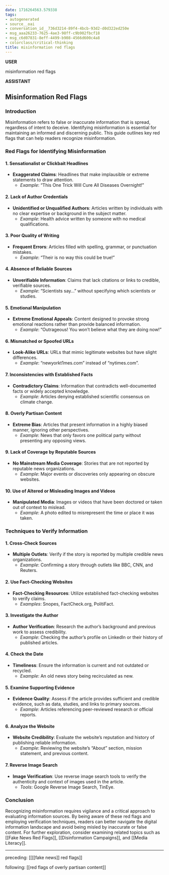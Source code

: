 ```yaml
---
date: 1716264563.579338
tags:
- autogenerated
- source__oai
- conversation_id__736d3214-89f4-4bcb-93d2-d0d322ed250e
- msg_aaa26233-7625-4ae3-98ff-c9b902fbcf18
- msg_c6d07831-8eff-4499-b908-4566d600c4a8
- colorclass/critical-thinking
title: misinformation red flags
---
```


**USER**

misinformation red flags


**ASSISTANT**

## Misinformation Red Flags

### Introduction
Misinformation refers to false or inaccurate information that is spread, regardless of intent to deceive. Identifying misinformation is essential for maintaining an informed and discerning public. This guide outlines key red flags that can help readers recognize misinformation.

### Red Flags for Identifying Misinformation

#### 1. Sensationalist or Clickbait Headlines
- **Exaggerated Claims**: Headlines that make implausible or extreme statements to draw attention.
  - *Example*: “This One Trick Will Cure All Diseases Overnight!”

#### 2. Lack of Author Credentials
- **Unidentified or Unqualified Authors**: Articles written by individuals with no clear expertise or background in the subject matter.
  - *Example*: Health advice written by someone with no medical qualifications.

#### 3. Poor Quality of Writing
- **Frequent Errors**: Articles filled with spelling, grammar, or punctuation mistakes.
  - *Example*: “Their is no way this could be true!”

#### 4. Absence of Reliable Sources
- **Unverifiable Information**: Claims that lack citations or links to credible, verifiable sources.
  - *Example*: “Scientists say…” without specifying which scientists or studies.

#### 5. Emotional Manipulation
- **Extreme Emotional Appeals**: Content designed to provoke strong emotional reactions rather than provide balanced information.
  - *Example*: “Outrageous! You won’t believe what they are doing now!”

#### 6. Mismatched or Spoofed URLs
- **Look-Alike URLs**: URLs that mimic legitimate websites but have slight differences.
  - *Example*: “newyorkt1mes.com” instead of “nytimes.com”.

#### 7. Inconsistencies with Established Facts
- **Contradictory Claims**: Information that contradicts well-documented facts or widely accepted knowledge.
  - *Example*: Articles denying established scientific consensus on climate change.

#### 8. Overly Partisan Content
- **Extreme Bias**: Articles that present information in a highly biased manner, ignoring other perspectives.
  - *Example*: News that only favors one political party without presenting any opposing views.

#### 9. Lack of Coverage by Reputable Sources
- **No Mainstream Media Coverage**: Stories that are not reported by reputable news organizations.
  - *Example*: Major events or discoveries only appearing on obscure websites.

#### 10. Use of Altered or Misleading Images and Videos
- **Manipulated Media**: Images or videos that have been doctored or taken out of context to mislead.
  - *Example*: A photo edited to misrepresent the time or place it was taken.

### Techniques to Verify Information

#### 1. Cross-Check Sources
- **Multiple Outlets**: Verify if the story is reported by multiple credible news organizations.
  - *Example*: Confirming a story through outlets like BBC, CNN, and Reuters.

#### 2. Use Fact-Checking Websites
- **Fact-Checking Resources**: Utilize established fact-checking websites to verify claims.
  - *Examples*: Snopes, FactCheck.org, PolitiFact.

#### 3. Investigate the Author
- **Author Verification**: Research the author’s background and previous work to assess credibility.
  - *Example*: Checking the author’s profile on LinkedIn or their history of published articles.

#### 4. Check the Date
- **Timeliness**: Ensure the information is current and not outdated or recycled.
  - *Example*: An old news story being recirculated as new.

#### 5. Examine Supporting Evidence
- **Evidence Quality**: Assess if the article provides sufficient and credible evidence, such as data, studies, and links to primary sources.
  - *Example*: Articles referencing peer-reviewed research or official reports.

#### 6. Analyze the Website
- **Website Credibility**: Evaluate the website’s reputation and history of publishing reliable information.
  - *Example*: Reviewing the website’s “About” section, mission statement, and previous content.

#### 7. Reverse Image Search
- **Image Verification**: Use reverse image search tools to verify the authenticity and context of images used in the article.
  - *Tools*: Google Reverse Image Search, TinEye.

### Conclusion
Recognizing misinformation requires vigilance and a critical approach to evaluating information sources. By being aware of these red flags and employing verification techniques, readers can better navigate the digital information landscape and avoid being misled by inaccurate or false content. For further exploration, consider examining related topics such as [[Fake News Red Flags]], [[Disinformation Campaigns]], and [[Media Literacy]].


---

preceding: [[[[fake news]] red flags]]  


following: [[red flags of overly partisan content]]